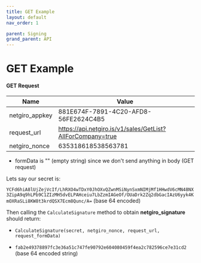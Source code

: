```yaml
---
title: GET Example
layout: default
nav_order: 1

parent: Signing
grand_parent: API
---
```


# GET Example
 
#### GET Request

| Name  | Value | 
| ------------- | ------------- |
|netgiro_appkey|881E674F-7891-4C20-AFD8-56FE2624C4B5|
|request_url|https://api.netgiro.is/v1/sales/GetList?AllForCompany=true|
|netgiro_nonce|635318618538563781|

- formData is "" (empty string) since we don't send anything in body (GET request)

Lets say our secret is:

`YCFd6hiA8lUjZejVcIf/LhRXO4wTDxY0JhOXvQZwnMSiNynSxmNIMjMf1HHwdV6cMN48NX3ZipA9q9hLPb9C1ZIzMH5dvELPAHceiu7LbZzmIAGeOf/OUaDrk2Zq2dbGacIAzU6yyk4KmOXRaSLi8KW8t3krdQSX7Ecm8Qunc/A=` (base 64 encoded)

Then calling the `CalculateSignature` method to obtain **netgiro_signature** should return:

- `CalculateSignature(secret, netgiro_nonce, request_url, request_formData)` 

- `fab2e49378897fc3e36a51c747fe90792e604080459f4ea2c782596ce7e31cd2` (base 64 encoded string)